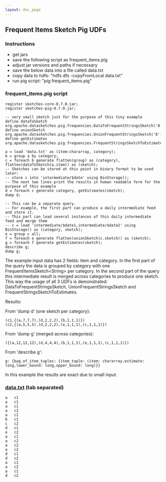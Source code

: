 ```yaml
---
layout: doc_page
---
```

<!--
    Licensed to the Apache Software Foundation (ASF) under one
    or more contributor license agreements.  See the NOTICE file
    distributed with this work for additional information
    regarding copyright ownership.  The ASF licenses this file
    to you under the Apache License, Version 2.0 (the
    "License"); you may not use this file except in compliance
    with the License.  You may obtain a copy of the License at

      http://www.apache.org/licenses/LICENSE-2.0

    Unless required by applicable law or agreed to in writing,
    software distributed under the License is distributed on an
    "AS IS" BASIS, WITHOUT WARRANTIES OR CONDITIONS OF ANY
    KIND, either express or implied.  See the License for the
    specific language governing permissions and limitations
    under the License.
-->
## Frequent Items Sketch Pig UDFs

### Instructions

* get jars
* save the following script as frequent_items.pig
* adjust jar versions and paths if necessary
* save the below data into a file called data.txt
* copy data to hdfs: "hdfs dfs -copyFromLocal data.txt"
* run pig script: "pig frequent_items.pig"

### frequent_items.pig script

    register sketches-core-0.7.0.jar;
    register sketches-pig-0.7.0.jar;

    -- very small sketch just for the purpose of this tiny example
    define dataToSketch org.apache.datasketches.pig.frequencies.DataToFrequentStringsSketch('8');
    define unionSketch org.apache.datasketches.pig.frequencies.UnionFrequentStringsSketch('8');
    define getEstimates org.apache.datasketches.pig.frequencies.FrequentStringsSketchToEstimates();

    a = load 'data.txt' as (item:chararray, category);
    b = group a by category;
    c = foreach b generate flatten(group) as (category), flatten(dataToSketch(a.item)) as (sketch);
    -- Sketches can be stored at this point in binary format to be used later:
    -- store c into 'intermediate/$date' using BinStorage();
    -- The next two lines print the results in human readable form for the purpose of this example
    d = foreach c generate category, getEstimates(sketch);
    dump d;

    -- This can be a separate query.
    -- For example, the first part can produce a daily intermediate feed and store it.
    -- This part can load several instances of this daily intermediate feed and merge them
    -- c = load 'intermediate/$date1,intermediate/$date2' using BinStorage() as (category, sketch); 
    e = group c all;
    f = foreach e generate flatten(unionSketch(c.sketch)) as (sketch);
    g = foreach f generate getEstimates(sketch);
    describe g;
    dump g;

The example input data has 2 fields: item and category. In the first part of the query the data is grouped by category with one FrequentItemsSketch&lt;String&gt; per category. In the second part of the query this intermediate result is merged across categories to produce one sketch. This way the usage of all 3 UDFs is demonstrated: DataToFrequentStringsSketch, UnionFrequentStringsSketch and FrequentStringsSketchToEstimates.

Results:

From 'dump d' (one sketch per category):

    (c1,{(a,7,7,7),(d,2,2,2),(b,1,1,1)})
    (c2,{(a,5,5,5),(d,2,2,2),(e,1,1,1),(c,1,1,1)})

From 'dump g' (merged across categories):

    ({(a,12,12,12),(d,4,4,4),(b,1,1,1),(e,1,1,1),(c,1,1,1)})

From 'describe g':

    g: {bag_of_item_tuples: {item_tuple: (item: chararray,estimate: long,lower_bound: long,upper_bound: long)}}

In this example the results are exact due to small input.

### [data.txt]({{site.docs_dir}}/FrequentItems/data.txt) (tab separated)
    a	c1
    a	c1
    a	c1
    a	c2
    a	c1
    b	c1
    c	c2
    d	c1
    e	c2
    a	c1
    a	c2
    a	c2
    a	c2
    d	c1
    d	c2
    a	c1
    a	c2
    a	c1
    d	c2
